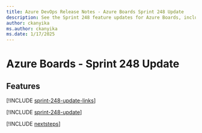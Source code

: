 ```yaml
---
title: Azure DevOps Release Notes - Azure Boards Sprint 248 Update
description: See the Sprint 248 feature updates for Azure Boards, including next steps.
author: ckanyika
ms.author: ckanyika
ms.date: 1/17/2025
---
```


# Azure Boards - Sprint 248 Update

## Features

[!INCLUDE [sprint-248-update-links](../includes/boards/sprint-248-update-links.md)]

[!INCLUDE [sprint-248-update](../includes/boards/sprint-248-update.md)]

[!INCLUDE [nextsteps](../includes/nextsteps.md)]